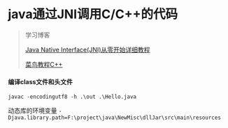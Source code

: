 # java通过JNI调用C/C++的代码

> 学习博客
>
> [Java Native Interface(JNI)从零开始详细教程](https://blog.csdn.net/createchance/article/details/53783490)
>
> [菜鸟教程C++](https://www.runoob.com/cplusplus/cpp-intro.html)
>
>


#### 编译class文件和头文件

`javac -encodingutf8 -h .\out .\Hello.java`


动态库的环境变量 `-Djava.library.path=F:\project\java\NewMisc\dllJar\src\main\resources`

